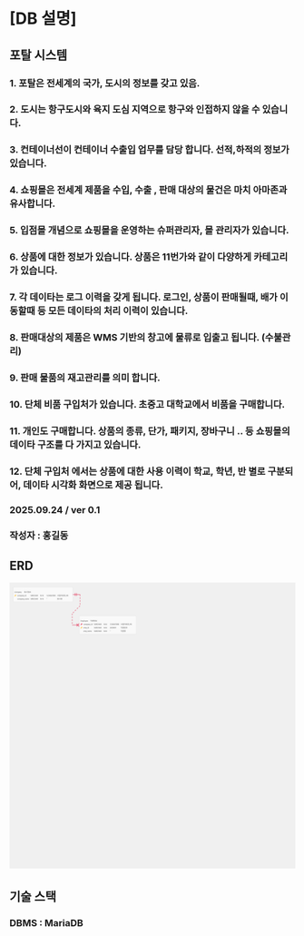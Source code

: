 # [DB 설명]
## 포탈 시스템

### 1. 포탈은 전세계의 국가, 도시의 정보를 갖고 있음.
### 2. 도시는 항구도시와 육지 도심 지역으로 항구와 인접하지 않을 수 있습니다.
### 3. 컨테이너선이 컨테이너 수출입 업무를 담당 합니다. 선적,하적의 정보가 있습니다.
### 4. 쇼핑몰은 전세계 제품을 수입, 수출 , 판매 대상의 물건은 마치 아마존과 유사합니다.
### 5. 입점몰 개념으로 쇼핑몰을 운영하는 슈퍼관리자, 몰 관리자가 있습니다. 
### 6. 상품에 대한 정보가 있습니다. 상품은 11번가와 같이 다양하게 카테고리가 있습니다.
### 7. 각 데이타는 로그 이력을 갖게 됩니다. 로그인, 상품이 판매될때, 배가 이동할때 등 모든 데이타의 처리 이력이 있습니다.
### 8. 판매대상의 제품은 WMS 기반의 창고에 물류로 입출고 됩니다. (수불관리)
### 9. 판매 물품의 재고관리를 의미 합니다. 
### 10. 단체 비품 구입처가 있습니다. 초중고 대학교에서 비품을 구매합니다.
### 11. 개인도 구매합니다. 상품의 종류, 단가, 패키지, 장바구니 .. 등 쇼핑몰의 데이타 구조를 다 가지고 있습니다.
### 12. 단체 구입처 에서는 상품에 대한 사용 이력이 학교, 학년, 반 별로 구분되어, 데이타 시각화 화면으로 제공 됩니다.

### 2025.09.24 / ver 0.1
### 작성자 : 홍길동

## ERD
![ERD](test.png)

## 기술 스택
### DBMS : MariaDB

